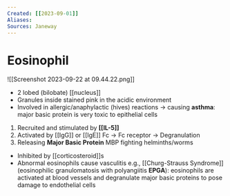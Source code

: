```yaml
---
Created: [[2023-09-01]]
Aliases: 
Sources: Janeway
---
```

# Eosinophil
![[Screenshot 2023-09-22 at 09.44.22.png]]
- 2 lobed (bilobate) [[nucleus]]
- Granules inside stained pink in the acidic environment
- Involved in allergic/anaphylactic (hives) reactions
   → causing **asthma**: major basic protein is very toxic to epithelial cells

1. Recruited and stimulated by **[[IL-5]]**
2. Activated by [[IgG]] or [[IgE]] Fc → Fc receptor → Degranulation
3. Releasing **Major Basic Protein** MBP fighting helminths/worms

- Inhibited by [[corticosteroid]]s
- Abnormal eosinophils cause vasculitis
  e.g., [[Churg-Strauss Syndrome]] (eosinophilic granulomatosis with polyangiitis **EPGA**): eosinophils are activated at blood vessels and degranulate major basic proteins to pose damage to endothelial cells
